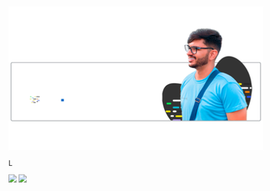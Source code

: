 <div>
  <p><img src="https://github.com/IgorFerrazmcz/IgorFerrazmcz/blob/main/projeto%20github%20readme%202.png?raw=true width="100%" height="auto"</p>
</div>

<div>L<P></P>
  <a href="https://www.instagram.com/igorferraaz/" target="_blank"><img src="https://img.shields.io/badge/-Instagram-%23E4405F?style=for-the-badge&logo=instagram&logoColor=white" target="_blank"></a>
  <a href="https://www.linkedin.com/in/igor-ferraz-696844249/" target="_blank"><img src="https://img.shields.io/badge/-LinkedIn-%230077B5?style=for-the-badge&logo=linkedin&logoColor=white" target="_blank"></a>
</div>


